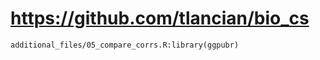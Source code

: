 # https://github.com/tlancian/bio_cs

```console
additional_files/05_compare_corrs.R:library(ggpubr)

```
